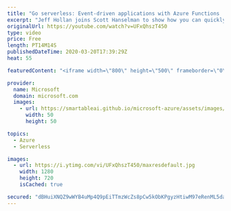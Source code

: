 ```yaml
---
title: "Go serverless: Event-driven applications with Azure Functions | Azure Friday"
excerpt: "Jeff Hollan joins Scott Hanselman to show how you can quickly develop and deploy code to run in the cloud with Azure Functions. Functions can be written in a variety of languages, and will automatically trigger and scale based on your application needs.  1:53 - Demo  Quickstart: Create your first function"
originalUrl: https://youtube.com/watch?v=UFxQhszT450
type: video
price: Free
length: PT14M14S
publishedDateTime: 2020-03-20T17:39:29Z
heat: 55

featuredContent: "<iframe width=\"800\" height=\"500\" frameborder=\"0\" src=\"https://www.youtube.com/embed/UFxQhszT450\" allow=\"accelerometer; autoplay; encrypted-media; gyroscope; picture-in-picture\" allowfullscreen></iframe>"

provider:
  name: Microsoft
  domain: microsoft.com
  images:
    - url: https://smartableai.github.io/microsoft-azure/assets/images/organizations/microsoft.com-50x50.jpg
      width: 50
      height: 50

topics:
  - Azure
  - Serverless

images:
  - url: https://i.ytimg.com/vi/UFxQhszT450/maxresdefault.jpg
    width: 1280
    height: 720
    isCached: true

secured: "dBHuiXNQZ9wWYB4uMp4Q9pEiTTmzWcZs8pCw5kObKPgyzHtiwM97eRenML5daHmfOgF0jxFVHTucho8/ifGY1pmoOQ8OKnXXNAdis+6VDkgE8JMDAAX3N1cxpnGoZ1P3tMwe8PvI44P8o8NMmzNpA0oCM3Ip+biKd3GHpwKZ9mht/tXW1A9dDk+9Q+d0xS5ckXWOMMajYL72au3fVTuDRkeIVZB+raN8+NdGgZ9xW+crnfrJNHbKF6fUWqT3TZ/vfBHmWJz6L9YVcuZ+uvzL7IbEYgyHoOmfKRUSzkeFh4S4xljC5KW2IY7o8T/ZNG2lg5qOG2bfGi1/vdXFtxtc4w1TpMviMyApLGrC+ZlSTrDU9B7NdMKn5aEmry4NWbPAMWR6bZ6IiTF5eAwcJt+kuerNNGEpjcLTm2WtK9r3oBU=;olXk2aw6nqHLk2GlzWGJdg=="
---
```


